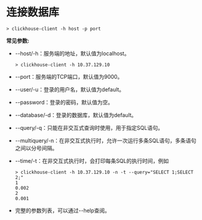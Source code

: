 # 连接数据库

```shell
> clickhouse-client -h host -p port
```

**常见参数:**

- --host/-h：服务端的地址，默认值为localhost。

    ```shell
    > clickhouse-client -h 10.37.129.10
    ```

- --port：服务端的TCP端口，默认值为9000。
- --user/-u：登录的用户名，默认值为default。
- --password：登录的密码，默认值为空。
- --database/-d：登录的数据库，默认值为default。
- --query/-q：只能在非交互式查询时使用，用于指定SQL语句。
- --multiquery/-n：在非交互式执行时，允许一次运行多条SQL语句，多条语句之间以分号间隔。
- --time/-t：在非交互式执行时，会打印每条SQL的执行时间，例如

    ```shell
    > clickhouse-client -h 10.37.129.10 -n -t --query="SELECT 1;SELECT 2;"
    1
    0.002
    2
    0.001
    ```

- 完整的参数列表，可以通过--help查阅。
